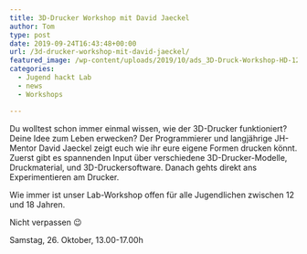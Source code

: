 ```yaml
---
title: 3D-Drucker Workshop mit David Jaeckel
author: Tom
type: post
date: 2019-09-24T16:43:48+00:00
url: /3d-drucker-workshop-mit-david-jaeckel/
featured_image: /wp-content/uploads/2019/10/ads_3D-Druck-Workshop-HD-1200x675.jpg
categories:
  - Jugend hackt Lab
  - news
  - Workshops

---
```

Du wolltest schon immer einmal wissen, wie der 3D-Drucker funktioniert? Deine Idee zum Leben erwecken? Der Programmierer und langjährige JH-Mentor David Jaeckel zeigt euch wie ihr eure eigene Formen drucken könnt. Zuerst gibt es spannenden Input über verschiedene 3D-Drucker-Modelle, Druckmaterial, und 3D-Druckersoftware. Danach gehts direkt ans Experimentieren am Drucker.

Wie immer ist unser Lab-Workshop offen für alle Jugendlichen zwischen 12 und 18 Jahren.

Nicht verpassen 😉

Samstag, 26. Oktober, 13.00-17.00h